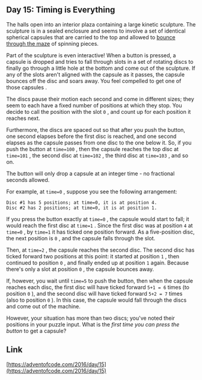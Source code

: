 ## Day 15: Timing is Everything

The halls open into an interior plaza containing a large kinetic sculpture. The sculpture is in a sealed enclosure and seems to involve a set of identical spherical capsules that are carried to the top and allowed to [bounce through the maze](https://youtu.be/IxDoO9oODOk?t=177) of spinning pieces.

Part of the sculpture is even interactive! When a button is pressed, a capsule is dropped and tries to fall through slots in a set of rotating discs to finally go through a little hole at the bottom and come out of the sculpture. If any of the slots aren't aligned with the capsule as it passes, the capsule bounces off the disc and soars away. You feel compelled to get one of those capsules .

The discs pause their motion each second and come in different sizes; they seem to each have a fixed number of positions at which they stop. You decide to call the position with the slot `0` , and count up for each position it reaches next.

Furthermore, the discs are spaced out so that after you push the button, one second elapses before the first disc is reached, and one second elapses as the capsule passes from one disc to the one below it. So, if you push the button at `time=100` , then the capsule reaches the top disc at `time=101` , the second disc at `time=102` , the third disc at `time=103` , and so on.

The button will only drop a capsule at an integer time - no fractional seconds allowed.

For example, at `time=0` , suppose you see the following arrangement:

    Disc #1 has 5 positions; at time=0, it is at position 4.
    Disc #2 has 2 positions; at time=0, it is at position 1.

If you press the button exactly at `time=0` , the capsule would start to fall; it would reach the first disc at `time=1` . Since the first disc was at position `4` at `time=0` , by `time=1` it has ticked one position forward. As a five-position disc, the next position is `0` , and the capsule falls through the slot.

Then, at `time=2` , the capsule reaches the second disc. The second disc has ticked forward two positions at this point: it started at position `1` , then continued to position `0` , and finally ended up at position `1` again. Because there's only a slot at position `0` , the capsule bounces away.

If, however, you wait until `time=5` to push the button, then when the capsule reaches each disc, the first disc will have ticked forward `5+1 = 6` times (to position `0` ), and the second disc will have ticked forward `5+2 = 7` times (also to position `0` ). In this case, the capsule would fall through the discs and come out of the machine.

However, your situation has more than two discs; you've noted their positions in your puzzle input. What is the _first time you can press the button_ to get a capsule?

## Link

[https://adventofcode.com/2016/day/15](https://adventofcode.com/2016/day/15)
